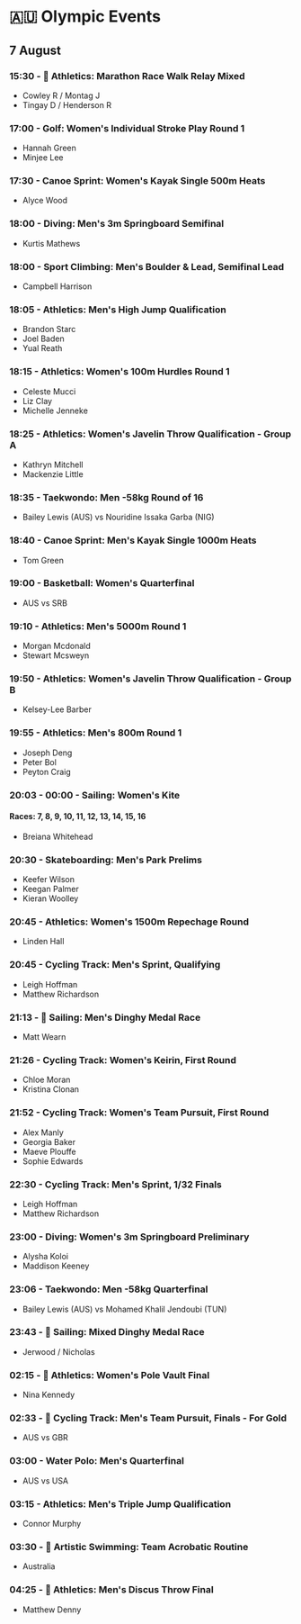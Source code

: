 # 🇦🇺 Olympic Events

## 7 August

### 15:30 - 🏅 Athletics: Marathon Race Walk Relay Mixed
* Cowley R / Montag J
* Tingay D / Henderson R

### 17:00 - Golf: Women's Individual Stroke Play Round 1
* Hannah Green
* Minjee Lee

### 17:30 - Canoe Sprint: Women's Kayak Single 500m Heats
* Alyce Wood

### 18:00 - Diving: Men's 3m Springboard Semifinal
* Kurtis Mathews

### 18:00 - Sport Climbing: Men's Boulder & Lead, Semifinal Lead
* Campbell Harrison

### 18:05 - Athletics: Men's High Jump Qualification
* Brandon Starc
* Joel Baden
* Yual Reath

### 18:15 - Athletics: Women's 100m Hurdles Round 1
* Celeste Mucci
* Liz Clay
* Michelle Jenneke

### 18:25 - Athletics: Women's Javelin Throw Qualification - Group A
* Kathryn Mitchell
* Mackenzie Little

### 18:35 - Taekwondo: Men -58kg Round of 16
* Bailey Lewis (AUS) vs Nouridine Issaka Garba (NIG)

### 18:40 - Canoe Sprint: Men's Kayak Single 1000m Heats
* Tom Green

### 19:00 - Basketball: Women's Quarterfinal
* AUS vs SRB

### 19:10 - Athletics: Men's 5000m Round 1
* Morgan Mcdonald
* Stewart Mcsweyn

### 19:50 - Athletics: Women's Javelin Throw Qualification - Group B
* Kelsey-Lee Barber

### 19:55 - Athletics: Men's 800m Round 1
* Joseph Deng
* Peter Bol
* Peyton Craig

### 20:03 - 00:00 - Sailing: Women's Kite
#### Races: 7, 8, 9, 10, 11, 12, 13, 14, 15, 16
* Breiana Whitehead

### 20:30 - Skateboarding: Men's Park Prelims
* Keefer Wilson
* Keegan Palmer
* Kieran Woolley

### 20:45 - Athletics: Women's 1500m Repechage Round
* Linden Hall

### 20:45 - Cycling Track: Men's Sprint, Qualifying
* Leigh Hoffman
* Matthew Richardson

### 21:13 - 🏅 Sailing: Men's Dinghy Medal Race
* Matt Wearn

### 21:26 - Cycling Track: Women's Keirin, First Round
* Chloe Moran
* Kristina Clonan

### 21:52 - Cycling Track: Women's Team Pursuit, First Round
* Alex Manly
* Georgia Baker
* Maeve Plouffe
* Sophie Edwards

### 22:30 - Cycling Track: Men's Sprint, 1/32 Finals
* Leigh Hoffman
* Matthew Richardson

### 23:00 - Diving: Women's 3m Springboard Preliminary
* Alysha Koloi
* Maddison Keeney

### 23:06 - Taekwondo: Men -58kg Quarterfinal
* Bailey Lewis (AUS) vs Mohamed Khalil Jendoubi (TUN)

### 23:43 - 🏅 Sailing: Mixed Dinghy Medal Race
* Jerwood / Nicholas

### 02:15 - 🏅 Athletics: Women's Pole Vault Final
* Nina Kennedy

### 02:33 - 🏅 Cycling Track: Men's Team Pursuit, Finals - For Gold
* AUS vs GBR

### 03:00 - Water Polo: Men's Quarterfinal
* AUS vs USA

### 03:15 - Athletics: Men's Triple Jump Qualification
* Connor Murphy

### 03:30 - 🏅 Artistic Swimming: Team Acrobatic Routine
* Australia

### 04:25 - 🏅 Athletics: Men's Discus Throw Final
* Matthew Denny

